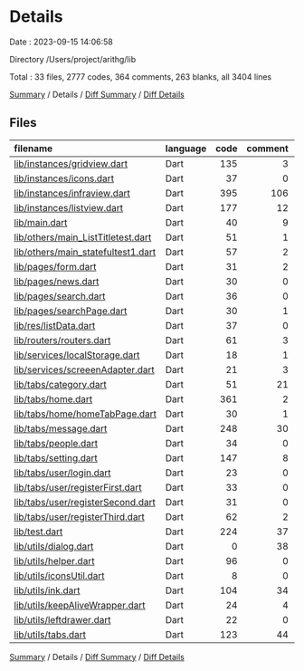 # Details

Date : 2023-09-15 14:06:58

Directory /Users/project/arithg/lib

Total : 33 files,  2777 codes, 364 comments, 263 blanks, all 3404 lines

[Summary](results.md) / Details / [Diff Summary](diff.md) / [Diff Details](diff-details.md)

## Files
| filename | language | code | comment | blank | total |
| :--- | :--- | ---: | ---: | ---: | ---: |
| [lib/instances/gridview.dart](/lib/instances/gridview.dart) | Dart | 135 | 3 | 10 | 148 |
| [lib/instances/icons.dart](/lib/instances/icons.dart) | Dart | 37 | 0 | 4 | 41 |
| [lib/instances/infraview.dart](/lib/instances/infraview.dart) | Dart | 395 | 106 | 32 | 533 |
| [lib/instances/listview.dart](/lib/instances/listview.dart) | Dart | 177 | 12 | 10 | 199 |
| [lib/main.dart](/lib/main.dart) | Dart | 40 | 9 | 6 | 55 |
| [lib/others/main_ListTitletest.dart](/lib/others/main_ListTitletest.dart) | Dart | 51 | 1 | 7 | 59 |
| [lib/others/main_statefultest1.dart](/lib/others/main_statefultest1.dart) | Dart | 57 | 2 | 7 | 66 |
| [lib/pages/form.dart](/lib/pages/form.dart) | Dart | 31 | 2 | 5 | 38 |
| [lib/pages/news.dart](/lib/pages/news.dart) | Dart | 30 | 0 | 5 | 35 |
| [lib/pages/search.dart](/lib/pages/search.dart) | Dart | 36 | 0 | 5 | 41 |
| [lib/pages/searchPage.dart](/lib/pages/searchPage.dart) | Dart | 30 | 1 | 5 | 36 |
| [lib/res/listData.dart](/lib/res/listData.dart) | Dart | 37 | 0 | 1 | 38 |
| [lib/routers/routers.dart](/lib/routers/routers.dart) | Dart | 61 | 3 | 4 | 68 |
| [lib/services/localStorage.dart](/lib/services/localStorage.dart) | Dart | 18 | 1 | 4 | 23 |
| [lib/services/screeenAdapter.dart](/lib/services/screeenAdapter.dart) | Dart | 21 | 3 | 7 | 31 |
| [lib/tabs/category.dart](/lib/tabs/category.dart) | Dart | 51 | 21 | 4 | 76 |
| [lib/tabs/home.dart](/lib/tabs/home.dart) | Dart | 361 | 2 | 6 | 369 |
| [lib/tabs/home/homeTabPage.dart](/lib/tabs/home/homeTabPage.dart) | Dart | 30 | 1 | 7 | 38 |
| [lib/tabs/message.dart](/lib/tabs/message.dart) | Dart | 248 | 30 | 16 | 294 |
| [lib/tabs/people.dart](/lib/tabs/people.dart) | Dart | 34 | 0 | 4 | 38 |
| [lib/tabs/setting.dart](/lib/tabs/setting.dart) | Dart | 147 | 8 | 11 | 166 |
| [lib/tabs/user/login.dart](/lib/tabs/user/login.dart) | Dart | 23 | 0 | 5 | 28 |
| [lib/tabs/user/registerFirst.dart](/lib/tabs/user/registerFirst.dart) | Dart | 33 | 0 | 5 | 38 |
| [lib/tabs/user/registerSecond.dart](/lib/tabs/user/registerSecond.dart) | Dart | 31 | 0 | 5 | 36 |
| [lib/tabs/user/registerThird.dart](/lib/tabs/user/registerThird.dart) | Dart | 62 | 2 | 5 | 69 |
| [lib/test.dart](/lib/test.dart) | Dart | 224 | 37 | 24 | 285 |
| [lib/utils/dialog.dart](/lib/utils/dialog.dart) | Dart | 0 | 38 | 5 | 43 |
| [lib/utils/helper.dart](/lib/utils/helper.dart) | Dart | 96 | 0 | 10 | 106 |
| [lib/utils/iconsUtil.dart](/lib/utils/iconsUtil.dart) | Dart | 8 | 0 | 2 | 10 |
| [lib/utils/ink.dart](/lib/utils/ink.dart) | Dart | 104 | 34 | 21 | 159 |
| [lib/utils/keepAliveWrapper.dart](/lib/utils/keepAliveWrapper.dart) | Dart | 24 | 4 | 7 | 35 |
| [lib/utils/leftdrawer.dart](/lib/utils/leftdrawer.dart) | Dart | 22 | 0 | 4 | 26 |
| [lib/utils/tabs.dart](/lib/utils/tabs.dart) | Dart | 123 | 44 | 10 | 177 |

[Summary](results.md) / Details / [Diff Summary](diff.md) / [Diff Details](diff-details.md)